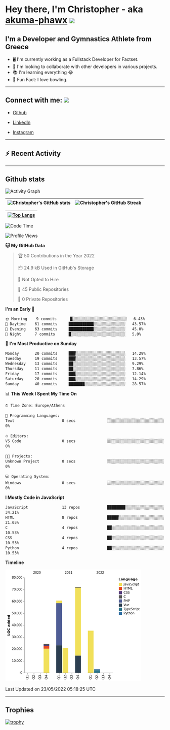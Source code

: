 # Hey there, I'm Christopher - aka [akuma-phawx](https://github.com/akuma-phawx) <img src = "https://raw.githubusercontent.com/MartinHeinz/MartinHeinz/master/wave.gif" width = 50px>

## I'm a Developer and Gymnastics Athlete from Greece

- 🖥️ I'm currently working as a Fullstack Developer for Factset.
- 🤲 I'm looking to collaborate with other developers in various projects.
- 📚 I'm learning everything 😂
- 🎳 Fun Fact: I love bowling.

---

## Connect with me: <img src='https://raw.githubusercontent.com/ShahriarShafin/ShahriarShafin/main/Assets/handshake.gif' width="100px">

- [Github](https://github.com/akuma-phawx)

- [LinkedIn](https://www.linkedin.com/in/christopher-vradis-3b9a68151/)

- [Instagram](https://www.instagram.com/chris.vrd_sw/)

---

## ⚡ Recent Activity

<!--START_SECTION:activity-->
<!--END_SECTION:activity-->

---

## Github stats

![Activity Graph](https://activity-graph.herokuapp.com/graph?username=akuma-phawx&theme=dracula)

| ![Christopher's GitHub stats](https://github-readme-stats.vercel.app/api?username=akuma-phawx&show_icons=true&theme=dracula) | ![Christopher's GitHub Streak](https://github-readme-streak-stats.herokuapp.com/?user=akuma-phawx&theme=dracula) |
| ---------------------------------------------------------------------------------------------------------------------------- | ---------------------------------------------------------------------------------------------------------------- |

| [![Top Langs](https://github-readme-stats.vercel.app/api/top-langs/?username=akuma-phawx&show_icons=true&theme=radical)](https://github.com/akuma-phawx/github-readme-stats) |
| ---------------------------------------------------------------------------------------------------------------------------------------------------------------------------- |

<!--START_SECTION:waka-->
![Code Time](http://img.shields.io/badge/Code%20Time-60%20hrs%2052%20mins-blue)

![Profile Views](http://img.shields.io/badge/Profile%20Views-0-blue)

**🐱 My GitHub Data** 

> 🏆 50 Contributions in the Year 2022
 > 
> 📦 24.9 kB Used in GitHub's Storage 
 > 
> 🚫 Not Opted to Hire
 > 
> 📜 45 Public Repositories 
 > 
> 🔑 0 Private Repositories  
 > 
**I'm an Early 🐤** 

```text
🌞 Morning    9 commits      █░░░░░░░░░░░░░░░░░░░░░░░░   6.43% 
🌆 Daytime    61 commits     ███████████░░░░░░░░░░░░░░   43.57% 
🌃 Evening    63 commits     ███████████░░░░░░░░░░░░░░   45.0% 
🌙 Night      7 commits      █░░░░░░░░░░░░░░░░░░░░░░░░   5.0%

```
📅 **I'm Most Productive on Sunday** 

```text
Monday       20 commits     ███░░░░░░░░░░░░░░░░░░░░░░   14.29% 
Tuesday      19 commits     ███░░░░░░░░░░░░░░░░░░░░░░   13.57% 
Wednesday    13 commits     ██░░░░░░░░░░░░░░░░░░░░░░░   9.29% 
Thursday     11 commits     ██░░░░░░░░░░░░░░░░░░░░░░░   7.86% 
Friday       17 commits     ███░░░░░░░░░░░░░░░░░░░░░░   12.14% 
Saturday     20 commits     ███░░░░░░░░░░░░░░░░░░░░░░   14.29% 
Sunday       40 commits     ███████░░░░░░░░░░░░░░░░░░   28.57%

```


📊 **This Week I Spent My Time On** 

```text
⌚︎ Time Zone: Europe/Athens

💬 Programming Languages: 
Text                     0 secs              ░░░░░░░░░░░░░░░░░░░░░░░░░   0%

🔥 Editors: 
VS Code                  0 secs              ░░░░░░░░░░░░░░░░░░░░░░░░░   0%

🐱‍💻 Projects: 
Unknown Project          0 secs              ░░░░░░░░░░░░░░░░░░░░░░░░░   0%

💻 Operating System: 
Windows                  0 secs              ░░░░░░░░░░░░░░░░░░░░░░░░░   0%

```

**I Mostly Code in JavaScript** 

```text
JavaScript               13 repos            ████████░░░░░░░░░░░░░░░░░   34.21% 
HTML                     8 repos             █████░░░░░░░░░░░░░░░░░░░░   21.05% 
C                        4 repos             ██░░░░░░░░░░░░░░░░░░░░░░░   10.53% 
CSS                      4 repos             ██░░░░░░░░░░░░░░░░░░░░░░░   10.53% 
Python                   4 repos             ██░░░░░░░░░░░░░░░░░░░░░░░   10.53%

```


**Timeline**

![Chart not found](https://raw.githubusercontent.com/akuma-phawx/akuma-phawx/main/charts/bar_graph.png) 


 Last Updated on 23/05/2022 05:18:25 UTC
<!--END_SECTION:waka-->

---

## Trophies

[![trophy](https://github-profile-trophy.vercel.app/?username=akuma-phawx&theme=onedark)](https://github.com/ryo-ma/github-profile-trophy)
